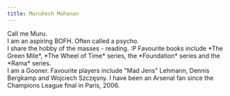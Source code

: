 ```yaml
---
title: Murukesh Mohanan
---
```


<div markdown="1" class="section">
Call me Muru.
</div>

<div markdown="1" class="section">
I am an aspiring BOFH. Often called a psycho.
</div>

<div markdown="1" class="section">
I share the hobby of the masses - reading. :P  Favourite books include *The
Green Mile*, *The Wheel of Time* series, the *Foundation* series and the *Rama*
series.
</div>

<div markdown="1" class="section">
I am a Gooner. Favourite players include "Mad Jens" Lehmann, Dennis Bergkamp
and Wojciech Szczęsny.  I have been an Arsenal fan since the Champions League
final in Paris, 2006.  
</div>
